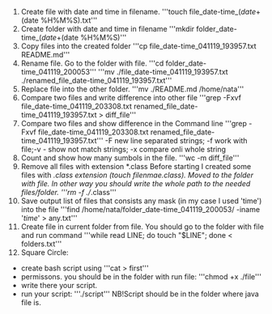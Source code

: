 1. Create file with date and time in filename.
'''touch file_date-time_$(date +%d%m%y)_$(date %H%M%S).txt'''
2. Create folder with date and time in filename
'''mkdir folder_date-time_$(date +%d%m%y)_$(date %H%M%S)'''
3. Copy files into the created folder
'''cp file_date-time_041119_193957.txt README.md'''
4. Rename file. Go to the folder with file.
'''cd folder_date-time_041119_200053'''
'''mv ./file_date-time_041119_193957.txt ./renamed_file_date-time_041119_193957.txt'''
5. Replace file into the other folder.
'''mv ./README.md /home/nata'''
6. Compare two files and write difference into other file
'''grep -Fxvf file_date-time_041119_203308.txt renamed_file_date-time_041119_193957.txt > diff_file'''
7. Compare two files and show difference in the Command line
'''grep -Fxvf file_date-time_041119_203308.txt renamed_file_date-time_041119_193957.txt'''
-F new line separated strings; -f work with file;-v - show not match strings; -x compare onli whole string
8. Count and show how many sumbols in the file.
'''wc -m diff_file''' 
9. Remove all files with extension *.class
Before starting I created some files with *.class extension (touch filenmae.class). Moved to the folder with file. In other way you should write the whole path to the needed files/folder.
'''rm -f ./*.class'''
10. Save output list of files that consists any mask (in my case I used 'time') into the file
'''find /home/nata/folder_date-time_041119_200053/ -iname '*time*' > any.txt'''
11. Create file in current folder from file. You should go to the folder with file and run command
'''while read LINE; do touch "$LINE"; done < folders.txt'''
12. Square Circle:
 - create bash script using
'''cat > first'''
- permissons. you should be in the folder with run file:
'''chmod +x ./file'''
- write there your script.
- run your script:
'''./script'''
NB!Script should be in the folder where java file is.
